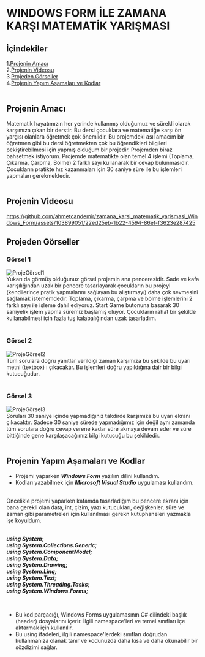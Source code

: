 # WINDOWS FORM İLE ZAMANA KARŞI MATEMATİK YARIŞMASI
## İçindekiler
 1.[Projenin Amacı](#Projenin-Amacı)</br>
 2.[Projenin Videosu](#Projenin-Videosu)</br>
 3.[Projeden Görseller](#Projeden-Görseller)</br>
 4.[Projenin Yapım Aşamaları ve Kodlar](#Projenin-Yapım-Aşamaları-ve-Kodlar)</br>
</br>
## Projenin Amacı
Matematik hayatımızın her yerinde kullanmış olduğumuz ve sürekli olarak karşımıza çıkan bir derstir. Bu dersi çocuklara ve matematiğe karşı ön yargısı olanlara öğretmek çok önemlidir. Bu projemdeki asıl amacım bir öğretmen gibi bu dersi öğretmekten çok bu öğrendikleri bilgileri pekiştirebilmesi için yapmış olduğum bir projedir. Projemden biraz bahsetmek istiyorum. Projemde matematikte olan temel 4 işlemi (Toplama, Çıkarma, Çarpma, Bölme) 2 farklı sayı kullanarak bir cevap bulunmasıdır. Çocukların pratikte hız kazanmaları için 30 saniye süre ile bu işlemleri yapmaları gerekmektedir. </br>
</br>
## Projenin Videosu 
https://github.com/ahmetcandemir/zamana_karsi_matematik_yarismasi_Windows_Form/assets/103899051/22ed25eb-1b22-4594-86ef-f3623e287425
</br>
## Projeden Görseller
### Görsel 1
![ProjeGörsel1](https://github.com/ahmetcandemir/zamana_karsi_matematik_yarismasi_Windows_Form/assets/103899051/4bd5b4c7-41b7-4740-8267-00fb7e02c7ee) </br>
Yukarı da görmüş olduğunuz görsel projemin ana penceresidir. Sade ve kafa karışılığından uzak bir pencere tasarlayarak çocukların bu projeyi (kendilerince pratik yapmalarını sağlayan bu alıştırmayı) daha çok sevmesini sağlamak istememdedir. Toplama, çıkarma, çarpma ve bölme işlemlerini 2 farklı sayı ile işleme dahil ediyoruz. Start Game butonuna basarak 30 saniyelik işlem yapma süremiz başlamış oluyor. Çocukların rahat bir şekilde kullanabilmesi için fazla tuş kalabalığından uzak tasarladım.</br>
</br>
### Görsel 2 
![ProjeGörsel2](https://github.com/ahmetcandemir/zamana_karsi_matematik_yarismasi_Windows_Form/assets/103899051/d17e8312-5d8d-4e6e-8da9-d00ec9ee746f) </br>
Tüm sorulara doğru yanıtlar verildiği zaman karşımıza bu şekilde bu uyarı metni (textbox) ı çıkacaktır. Bu işlemleri doğru yapıldığına dair bir bilgi kutucuğudur. </br>
</br>
### Görsel 3
![ProjeGörsel3](https://github.com/ahmetcandemir/zamana_karsi_matematik_yarismasi_Windows_Form/assets/103899051/0cb9a18d-551c-4a9b-8651-9e4a1cf0afc9) </br>
Soruları 30 saniye içinde yapmadığınız takdirde karşımıza bu uyarı ekranı çıkacaktır. Sadece 30 saniye sürede yapmadığımız için değil aynı zamanda tüm sorulara doğru cevap verene kadar süre akmaya devam eder ve süre bittiğinde gene karşılaşacağımız bilgi kutucuğu bu şekildedir. </br>
</br>
## Projenin Yapım Aşamaları ve Kodlar
* Projemi yaparken ***Windows Form*** yazılım dilini kullandım.</br>
* Kodları yazabilmek için ***Microsoft Visual Studio*** uygulaması kullandım.</br>
</br>
Öncelikle projemi yaparken kafamda tasarladığım bu pencere ekranı için bana gerekli olan data, int, çizim, yazı kutucukları, değişkenler, süre ve zaman gibi parametreleri için kullanılması gerekn kütüphaneleri yazmakla işe koyuldum. </br>
</br>

***using System; </br>
using System.Collections.Generic; </br>
using System.ComponentModel; </br>
using System.Data; </br>
using System.Drawing; </br>
using System.Linq; </br>
using System.Text; </br>
using System.Threading.Tasks; </br>
using System.Windows.Forms;*** </br> 

</br>

* Bu kod parçacığı, Windows Forms uygulamasının C# dilindeki başlık (header) dosyalarını içerir. İlgili namespace'leri ve temel sınıfları içe aktarmak için kullanılır. </br>
* Bu using ifadeleri, ilgili namespace'lerdeki sınıfları doğrudan kullanmanıza olanak tanır ve kodunuzda daha kısa ve daha okunabilir bir sözdizimi sağlar. </br>


